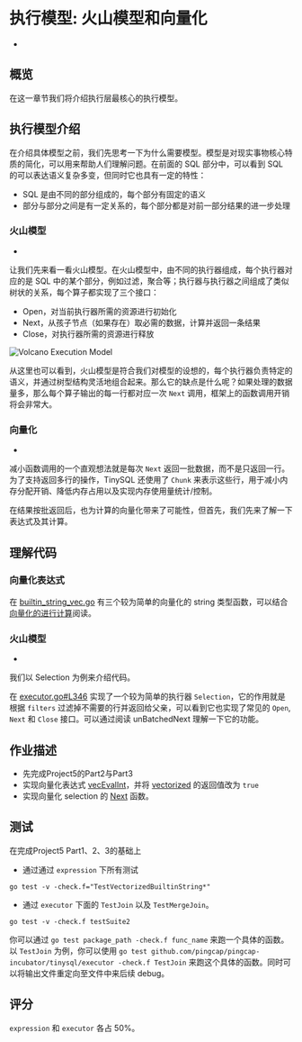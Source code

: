 # 执行模型: 火山模型和向量化
-
## 概览

在这一章节我们将介绍执行层最核心的执行模型。

## 执行模型介绍

在介绍具体模型之前，我们先思考一下为什么需要模型。模型是对现实事物核心特质的简化，可以用来帮助人们理解问题。在前面的 SQL 部分中，可以看到 SQL 的可以表达语义复杂多变，但同时它也具有一定的特性：

- SQL 是由不同的部分组成的，每个部分有固定的语义
- 部分与部分之间是有一定关系的，每个部分都是对前一部分结果的进一步处理

### 火山模型
-
让我们先来看一看火山模型。在火山模型中，由不同的执行器组成，每个执行器对应的是 SQL 中的某个部分，例如过滤，聚合等；执行器与执行器之间组成了类似树状的关系，每个算子都实现了三个接口：

- Open，对当前执行器所需的资源进行初始化
- Next，从孩子节点（如果存在）取必需的数据，计算并返回一条结果
- Close，对执行器所需的资源进行释放

![Volcano Execution Model](./imgs/proj3-part1-1.png)

从这里也可以看到，火山模型是符合我们对模型的设想的，每个执行器负责特定的语义，并通过树型结构灵活地组合起来。那么它的缺点是什么呢？如果处理的数据量多，那么每个算子输出的每一行都对应一次 `Next` 调用，框架上的函数调用开销将会非常大。

### 向量化
-
减小函数调用的一个直观想法就是每次 `Next` 返回一批数据，而不是只返回一行。为了支持返回多行的操作，TinySQL 还使用了 `Chunk` 来表示这些行，用于减小内存分配开销、降低内存占用以及实现内存使用量统计/控制。

在结果按批返回后，也为计算的向量化带来了可能性，但首先，我们先来了解一下表达式及其计算。

## 理解代码

### 向量化表达式

在 [builtin\_string\_vec.go](https://github.com/pingcap-incubator/tinysql/blob/selection/expression/builtin_string_vec.go) 有三个较为简单的向量化的 string 类型函数，可以结合[向量化的进行计算](https://docs.google.com/document/d/1JKP9YS3wYsuXsYhDgVepJt5y72K6_WxhUVfOLyjpAjc/edit#heading=h.66r4twnr3b1c)阅读。

### 火山模型
-
我们以 Selection 为例来介绍代码。

在 [executor.go#L346](https://github.com/pingcap-incubator/tinysql/blob/selection/executor/executor.go#L346) 实现了一个较为简单的执行器 `Selection`，它的作用就是根据 `filters` 过滤掉不需要的行并返回给父亲，可以看到它也实现了常见的 `Open`, `Next` 和 `Close` 接口。可以通过阅读 unBatchedNext 理解一下它的功能。

## 作业描述
- 先完成Project5的Part2与Part3
- 实现向量化表达式 [vecEvalInt](https://github.com/pingcap-incubator/tinysql/blob/selection/expression/builtin_string_vec.go#L89)，并将 [vectorized](https://github.com/pingcap-incubator/tinysql/blob/selection/expression/builtin_string_vec.go#L84) 的返回值改为 `true`
- 实现向量化 selection 的 [Next](https://github.com/pingcap-incubator/tinysql/blob/selection/executor/executor.go#L380) 函数。

## 测试
在完成Project5 Part1、2、3的基础上

- 通过通过 `expression` 下所有测试

```
go test -v -check.f="TestVectorizedBuiltinString*"
```

- 通过 `executor` 下面的 `TestJoin` 以及 `TestMergeJoin`。

```
go test -v -check.f testSuite2
```

你可以通过 `go test package_path -check.f func_name` 来跑一个具体的函数。以 `TestJoin` 为例，你可以使用 `go test github.com/pingcap/pingcap-incubator/tinysql/executor -check.f TestJoin` 来跑这个具体的函数。同时可以将输出文件重定向至文件中来后续 debug。

## 评分

`expression` 和 `executor` 各占 50%。
